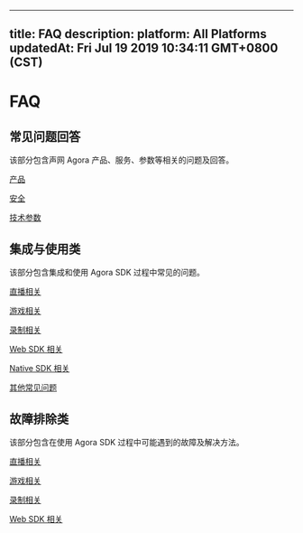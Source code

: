 
---
title: FAQ
description: 
platform: All Platforms
updatedAt: Fri Jul 19 2019 10:34:11 GMT+0800 (CST)
---
# FAQ
## 常见问题回答

该部分包含声网 Agora 产品、服务、参数等相关的问题及回答。

 [产品](../../cn/Agora%20Platform/product_faq.md)

 [安全](../../cn/Agora%20Platform/security_faq.md)

 [技术参数](../../cn/Agora%20Platform/technical_specification_faq.md)
 
## 集成与使用类
 
该部分包含集成和使用 Agora SDK 过程中常见的问题。

 [直播相关](../../cn/Agora%20Platform/live_how_to.md)

 [游戏相关](../../cn/Agora%20Platform/gaming_how_to.md)

 [录制相关](../../cn/Agora%20Platform/recording_how_to.md)
 
 [Web SDK 相关](../../cn/Agora%20Platform/websdk_how_to.md)

 [Native SDK 相关](../../cn/Agora%20Platform/nativesdk_how_to.md)

 [其他常见问题](../../cn/Agora%20Platform/other_questions_how_to.md)

## 故障排除类

该部分包含在使用 Agora SDK 过程中可能遇到的故障及解决方法。

 [直播相关](../../cn/Agora%20Platform/live_related_faq.md)

 [游戏相关](../../cn/Agora%20Platform/gaming_related_faq.md)

 [录制相关](../../cn/Agora%20Platform/recording_related_faq.md)

 [Web SDK 相关](../../cn/Agora%20Platform/websdk_related_faq.md)


